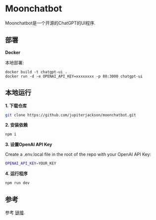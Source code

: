 # Moonchatbot
Moonchatbot是一个开源的ChatGPT的UI程序.

## 部署

**Docker**

本地部署:

```shell
docker build -t chatgpt-ui .
docker run -d -e OPENAI_API_KEY=xxxxxxxx -p 80:3000 chatgpt-ui
```

## 本地运行

**1. 下载仓库**

```bash
git clone https://github.com/jupiterjackson/moonchatbot.git
```

**2. 安装依赖**

```bash
npm i
```

**3. 设置OpenAI API Key**

Create a .env.local file in the root of the repo with your OpenAI API Key:

```bash
OPENAI_API_KEY=YOUR_KEY
```

**4. 运行程序**

```bash
npm run dev
```

## 参考

参考 [链接](https://github.com/mckaywrigley/chatbot-ui/tree/main ).